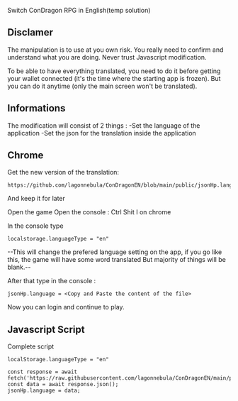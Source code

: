 Switch ConDragon RPG in English(temp solution)

## Disclamer 
The manipulation is to use at you own risk. 
You really need to confirm and understand what you are doing.
Never trust Javascript modification.

To be able to have everything translated, you need to do it before getting your wallet connected (it's the time where the starting app is frozen).
But you can do it anytime (only the main screen won't be translated).

## Informations
The modification will consist of 2 things :
-Set the language of the application
-Set the json for the translation inside the application

## Chrome

Get the new version of the translation: 
``` 
https://github.com/lagonnebula/ConDragonEN/blob/main/public/jsonHp.language.json
``` 
And keep it for later

Open the game
Open the console : Ctrl Shit I on chrome

In the console type 
``` 
localstorage.languageType = "en"
```

--This will change the prefered language setting on the app, if you go like this, the game will have some word translated
But majority of things will be blank.--

After that type in the console : 

```
jsonHp.language = <Copy and Paste the content of the file>
```
Now you can login and continue to play.


## Javascript Script
Complete script
```
localStorage.languageType = "en"

const response = await fetch('https://raw.githubusercontent.com/lagonnebula/ConDragonEN/main/public/jsonHp.language.json')
const data = await response.json();
jsonHp.language = data;


```
